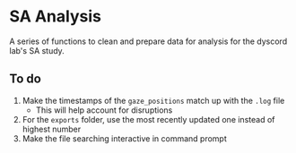 # SA Analysis

A series of functions to clean and prepare data for analysis for
the dyscord lab's SA study.

## To do
1. Make the timestamps of the `gaze_positions` match up with the
  `.log` file
   - This will help account for disruptions
2. For the `exports` folder, use the most recently updated one instead
  of highest number
3. Make the file searching interactive in command prompt
